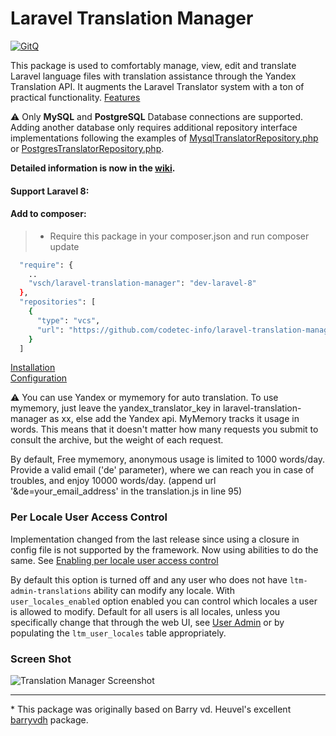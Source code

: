 # Laravel Translation Manager

[![GitQ](https://gitq.com/badge.svg)](https://gitq.com/vsch/laravel-translation-manager)

This package is used to comfortably manage, view, edit and translate Laravel language files with translation assistance
through the Yandex Translation API. It augments the Laravel Translator system with a ton of practical
functionality. [Features]

:warning: Only **MySQL** and **PostgreSQL** Database connections are supported. Adding another database only requires
additional repository interface implementations following the examples of
[MysqlTranslatorRepository.php] or [PostgresTranslatorRepository.php].

**Detailed information is now in the [wiki].**

#### Support Laravel 8:

#### Add to composer:

> * Require this package in your composer.json and run composer update

```bash
  "require": {
    ..
    "vsch/laravel-translation-manager": "dev-laravel-8"
  },
  "repositories": [
    {
      "type": "vcs",
      "url": "https://github.com/codetec-info/laravel-translation-manager"
    }
  ]
```

[Installation][]  
[Configuration][]

:warning: You can use Yandex or mymemory for auto translation. To use mymemory, just leave the yandex_translator_key in
laravel-translation-manager as xx, else add the Yandex api. MyMemory tracks it usage in words. This means that it
doesn't matter how many requests you submit to consult the archive, but the weight of each request.

By default, Free mymemory, anonymous usage is limited to 1000 words/day.
Provide a valid email ('de' parameter), where we can reach you in case of troubles, 
and enjoy 10000 words/day. (append url '&de=your_email_address' in the translation.js in line 95)

### Per Locale User Access Control

Implementation changed from the last release since using a closure in config file is not supported by the framework. Now
using abilities to do the same. See
[Enabling per locale user access control]

By default this option is turned off and any user who does not have `ltm-admin-translations`
ability can modify any locale. With `user_locales_enabled` option enabled you can control which locales a user is
allowed to modify. Default for all users is all locales, unless you specifically change that through the web UI,
see [User Admin] or by populating the
`ltm_user_locales` table appropriately.

### Screen Shot

![Translation Manager Screenshot]

***

\* This package was originally based on Barry vd. Heuvel's excellent [barryvdh] package.

[barryvdh]: https://github.com/barryvdh/laravel-translation-manager

[Configuration]: https://github.com/vsch/laravel-translation-manager/wiki/Configuration

[Enabling per locale user access control]: ../../wiki/Configuration#enabling-per-locale-user-access-control

[Features]: ../../wiki/#features

[Installation]: https://github.com/vsch/laravel-translation-manager/wiki/Installation

[Installation: Publishing And Running Migrations]: ../../wiki/Installation#publishing-and-running-migrations

[MysqlTranslatorRepository.php]: https://github.com/vsch/laravel-translation-manager/blob/master/src/Repositories/MysqlTranslatorRepository.php

[PostgresTranslatorRepository.php]: https://github.com/vsch/laravel-translation-manager/blob/master/src/Repositories/PostgresTranslatorRepository.php

[Removing dependency on UserPrivilegeMapper from facade alias array]: ../../wiki/Installation#removing-dependency-on-userprivilegemapper-from-facade-alias-array

[Removing dependency on UserPrivilegeMapper from service providers array]: ../../wiki/Installation#removing-dependency-on-userprivilegemapper-from-service-providers-array

[Screen Shot Show Source Refs]: https://raw.githubusercontent.com/wiki/vsch/laravel-translation-manager/images/ScreenShot_ShowSourceRefs.png

[Setting up user authorization]: ../../wiki/Installation#setting-up-user-authorization

[Translation Manager Screenshot]: https://raw.githubusercontent.com/wiki/vsch/laravel-translation-manager/images/ScreenShot_main.png

[User Admin]: ../../wiki/Web-Interface#user-admin

[Version Notes]: versioninfo.md

[Web Interface: Source References]: ../../wiki/Web-Interface#source-references

[wiki]: https://github.com/vsch/laravel-translation-manager/wiki

